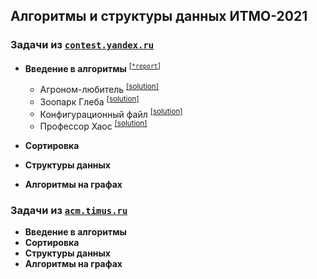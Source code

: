 ## Алгоритмы и структуры данных ИТМО-2021

### Задачи из [`contest.yandex.ru`](https://contest.yandex.ru/)

-   **Введение в алгоритмы** <sup>[\[`*report`\]](yandex/1.introduction-in-algorithms/*report.md)</sub>
    
    -   Агроном-любитель <sup>[\[solution\]](yandex/1.introduction-in-algorithms/amateur-agronomist.cpp)</sub>
    -   Зоопарк Глеба <sup>[\[solution\]](yandex/1.introduction-in-algorithms/zoo-gleb.cpp)</sub>
    -   Конфигурационный файл <sup>[\[solution\]](yandex/1.introduction-in-algorithms/config-file.cpp)</sub>
    -   Профессор Хаос <sup>[\[solution\]](yandex/1.introduction-in-algorithms/doctor-house.cpp)</sub>
    
-   **Сортировка**
-   **Структуры данных**
-   **Алгоритмы на графах**

### Задачи из [`acm.timus.ru`](https://acm.timus.ru/)

-   **Введение в алгоритмы**
-   **Сортировка**
-   **Структуры данных**
-   **Алгоритмы на графах**
